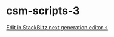 # csm-scripts-3

[Edit in StackBlitz next generation editor ⚡️](https://stackblitz.com/~/github.com/almog1337/csm-scripts-3)